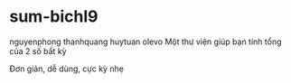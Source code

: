 # sum-bichl9
nguyenphong
thanhquang
huytuan
olevo
Một thư viện giúp bạn tính tổng của 2 số bất kỳ

Đơn giản, dễ dùng, cực kỳ nhẹ
